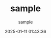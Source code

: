 ---
title: "sample"
type: "manga"
layout: "single"
resources:
  - src: "**.jpg"
author: sample
translation: "sample"
typesetting: "sample"
tags:
  - 汉化
date: 2025-01-11 01:43:36
mediaType: manga
category: "汉化"
showWordCount: false
---